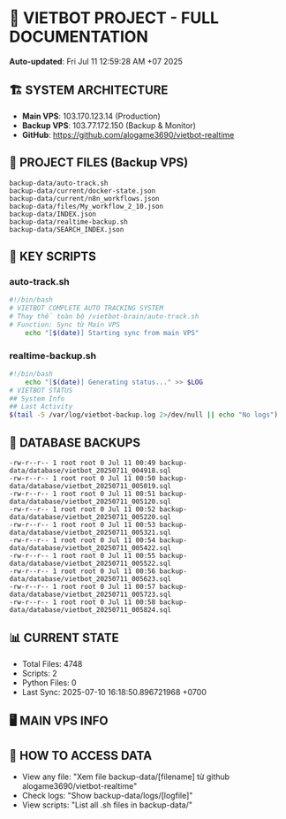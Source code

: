 # 🤖 VIETBOT PROJECT - FULL DOCUMENTATION
**Auto-updated**: Fri Jul 11 12:59:28 AM +07 2025

## 🏗️ SYSTEM ARCHITECTURE
- **Main VPS**: 103.170.123.14 (Production)
- **Backup VPS**: 103.77.172.150 (Backup & Monitor)
- **GitHub**: https://github.com/alogame3690/vietbot-realtime

## 📁 PROJECT FILES (Backup VPS)
```
backup-data/auto-track.sh
backup-data/current/docker-state.json
backup-data/current/n8n_workflows.json
backup-data/files/My_workflow_2_10.json
backup-data/INDEX.json
backup-data/realtime-backup.sh
backup-data/SEARCH_INDEX.json
```

## 🔧 KEY SCRIPTS
### auto-track.sh
```bash
#!/bin/bash
# VIETBOT COMPLETE AUTO TRACKING SYSTEM
# Thay thế toàn bộ /vietbot-brain/auto-track.sh
# Function: Sync từ Main VPS
    echo "[$(date)] Starting sync from main VPS"
```
### realtime-backup.sh
```bash
#!/bin/bash
    echo "[$(date)] Generating status..." >> $LOG
# VIETBOT STATUS
## System Info
## Last Activity
$(tail -5 /var/log/vietbot-backup.log 2>/dev/null || echo "No logs")
```

## 💾 DATABASE BACKUPS
```
-rw-r--r-- 1 root root 0 Jul 11 00:49 backup-data/database/vietbot_20250711_004918.sql
-rw-r--r-- 1 root root 0 Jul 11 00:50 backup-data/database/vietbot_20250711_005019.sql
-rw-r--r-- 1 root root 0 Jul 11 00:51 backup-data/database/vietbot_20250711_005120.sql
-rw-r--r-- 1 root root 0 Jul 11 00:52 backup-data/database/vietbot_20250711_005220.sql
-rw-r--r-- 1 root root 0 Jul 11 00:53 backup-data/database/vietbot_20250711_005321.sql
-rw-r--r-- 1 root root 0 Jul 11 00:54 backup-data/database/vietbot_20250711_005422.sql
-rw-r--r-- 1 root root 0 Jul 11 00:55 backup-data/database/vietbot_20250711_005522.sql
-rw-r--r-- 1 root root 0 Jul 11 00:56 backup-data/database/vietbot_20250711_005623.sql
-rw-r--r-- 1 root root 0 Jul 11 00:57 backup-data/database/vietbot_20250711_005723.sql
-rw-r--r-- 1 root root 0 Jul 11 00:58 backup-data/database/vietbot_20250711_005824.sql
```

## 📊 CURRENT STATE
- Total Files: 4748
- Scripts: 2
- Python Files: 0
- Last Sync: 2025-07-10 16:18:50.896721968 +0700

## 🖥️ MAIN VPS INFO


## 🚨 HOW TO ACCESS DATA
- View any file: "Xem file backup-data/[filename] từ github alogame3690/vietbot-realtime"
- Check logs: "Show backup-data/logs/[logfile]"
- View scripts: "List all .sh files in backup-data/"
